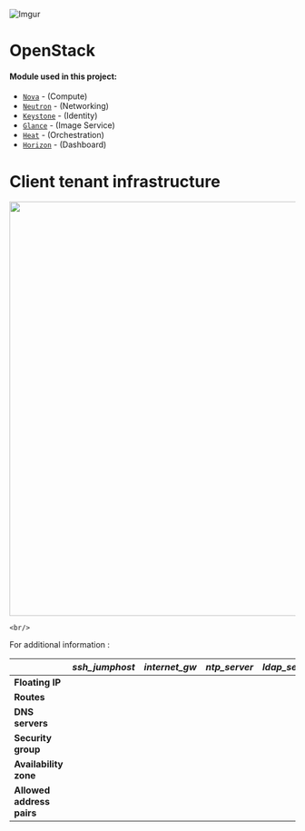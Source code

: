![Imgur](https://i.imgur.com/30HoYoj.png)



# OpenStack

#### Module used in this project:


* [`Nova`](https://opendev.org/openstack/puppet-nova/) -  (Compute)
* [`Neutron`](https://opendev.org/openstack/puppet-neutron/) - (Networking)
* [`Keystone`](https://opendev.org/openstack/puppet-keystone/) - (Identity)
* [`Glance`](https://opendev.org/openstack/puppet-glance/) - (Image Service)
* [`Heat`](https://opendev.org/openstack/puppet-heat/) - (Orchestration)
* [`Horizon`](https://opendev.org/openstack/puppet-horizon/) - (Dashboard)



# Client tenant infrastructure

<div align="center"><img src="https://imgur.com/wpuuXzH.png" width="700" height="730"></div>

```
<br/>
```

For additional information :

|                           | *ssh_jumphost* | *internet_gw* | *ntp_server* | *ldap_server* | *dns_server* |
| :------------------------ | -------------- | ------------- | ------------ | ------------- | ------------ |
| **Floating IP**           |                |               |              |               |              |
| **Routes**                |                |               |              |               |              |
| **DNS servers**           |                |               |              |               |              |
| **Security group**        |                |               |              |               |              |
| **Availability zone**     |                |               |              |               |              |
| **Allowed address pairs** |                |               |              |               |              |
